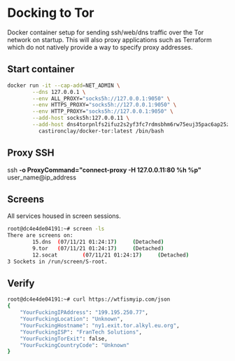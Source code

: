 # Docking to Tor

Docker container setup for sending ssh/web/dns traffic over the Tor network on startup. This will also proxy applications such as Terraform which do not natively provide a way to specify proxy addresses.<br>

## Start container

```bash
docker run -it --cap-add=NET_ADMIN \
        --dns 127.0.0.1 \
        --env ALL_PROXY="socks5h://127.0.0.1:9050" \
        --env HTTPS_PROXY="socks5h://127.0.0.1:9050" \
        --env HTTP_PROXY="socks5h://127.0.0.1:9050" \
        --add-host socks5h:127.0.0.11 \
        --add-host dns4torpnlfs2ifuz2s2yf3fc7rdmsbhm6rw75euj35pac6ap25zgqad.onion:127.0.0.1 \
	      castironclay/docker-tor:latest /bin/bash
```

## Proxy SSH

ssh <strong>-o ProxyCommand="connect-proxy -H 127.0.0.11:80 %h %p"</strong> user_name@ip_address

## Screens

All services housed in screen sessions.

```bash
root@dc4e4de04191:~# screen -ls
There are screens on:
        15.dns  (07/11/21 01:24:17)     (Detached)
        9.tor   (07/11/21 01:24:17)     (Detached)
        12.socat        (07/11/21 01:24:17)     (Detached)
3 Sockets in /run/screen/S-root.
```

## Verify

```bash
root@dc4e4de04191:~# curl https://wtfismyip.com/json
{
    "YourFuckingIPAddress": "199.195.250.77",
    "YourFuckingLocation": "Unknown",
    "YourFuckingHostname": "ny1.exit.tor.alkyl.eu.org",
    "YourFuckingISP": "FranTech Solutions",
    "YourFuckingTorExit": false,
    "YourFuckingCountryCode": "Unknown"
}
```
